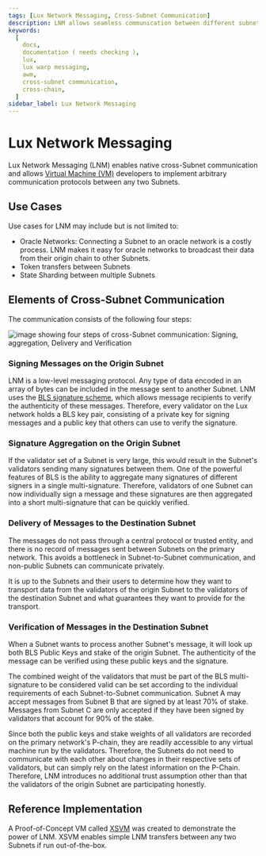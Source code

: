```yaml
---
tags: [Lux Network Messaging, Cross-Subnet Communication]
description: LNM allows seamless communication between different subnetworks on Lux, enabling developers to establish custom communication protocols.
keywords:
  [
    docs,
    documentation ( needs checking ),
    lux,
    lux warp messaging,
    awm,
    cross-subnet communication,
    cross-chain,
  ]
sidebar_label: Lux Network Messaging
---
```


# Lux Network Messaging

Lux Network Messaging (LNM) enables native cross-Subnet communication and allows
[Virtual Machine (VM)](/learn/lux/virtual-machines.md) developers to implement arbitrary
communication protocols
between any two Subnets.

## Use Cases

Use cases for LNM may include but is not limited to:

- Oracle Networks: Connecting a Subnet to an oracle network is a costly process. LNM makes it easy
  for oracle networks to broadcast their data from their origin chain to other Subnets.
- Token transfers between Subnets
- State Sharding between multiple Subnets

## Elements of Cross-Subnet Communication

The communication consists of the following four steps:

![image showing four steps of cross-Subnet communication: Signing, aggregation, Delivery and Verification](/img/cross-subnet-communication.png)

### Signing Messages on the Origin Subnet

LNM is a low-level messaging protocol. Any type of data encoded in an array of bytes can be included
in the message sent to another Subnet. LNM uses the [BLS signature
scheme](https://crypto.stanford.edu/~dabo/pubs/papers/BLSmultisig.html), which allows message
recipients to verify the authenticity of these messages. Therefore, every validator on the Lux
network holds a BLS key pair, consisting of a private key for signing messages and a public key that
others can use to verify the signature.

### Signature Aggregation on the Origin Subnet

If the validator set of a Subnet is very large, this would result in the Subnet's validators sending
many signatures between them. One of the powerful features of BLS is the ability to aggregate many
signatures of different signers in a single multi-signature. Therefore, validators of one Subnet can
now individually sign a message and these signatures are then aggregated into a short
multi-signature that can be quickly verified.

### Delivery of Messages to the Destination Subnet

The messages do not pass through a central protocol or trusted entity, and there is no record of
messages sent between Subnets on the primary network. This avoids a bottleneck in Subnet-to-Subnet
communication, and non-public Subnets can communicate privately.

It is up to the Subnets and their users to determine how they want to transport data from the
validators of the origin Subnet to the validators of the destination Subnet and what guarantees they
want to provide for the transport.

### Verification of Messages in the Destination Subnet

When a Subnet wants to process another Subnet's message, it will look up both BLS Public Keys and
stake of the origin Subnet. The authenticity of the message can be verified using these public keys
and the signature.

The combined weight of the validators that must be part of the BLS multi-signature to be considered
valid can be set according to the individual requirements of each Subnet-to-Subnet communication.
Subnet A may accept messages from Subnet B that are signed by at least 70% of stake. Messages from
Subnet C are only accepted if they have been signed by validators that account for 90% of the stake.

Since both the public keys and stake weights of all validators are recorded on the
primary network's P-chain, they are readily accessible to any virtual machine run by the validators.
Therefore, the Subnets do not need to communicate with each other about changes in their respective
sets of validators, but can simply rely on the latest information on the P-Chain. Therefore, LNM
introduces no additional trust assumption other than that the validators of the origin Subnet are
participating honestly.

## Reference Implementation

A Proof-of-Concept VM called [XSVM](https://github.com/luxfi/xsvm) was created to demonstrate the
power of LNM. XSVM enables simple LNM transfers between any two Subnets if run out-of-the-box.
